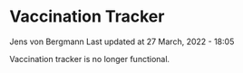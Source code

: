 Vaccination Tracker
================
Jens von Bergmann
Last updated at 27 March, 2022 - 18:05

Vaccination tracker is no longer functional.
